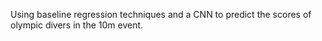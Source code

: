 Using baseline regression techniques and a CNN to predict the scores of olympic divers in the 10m event.
